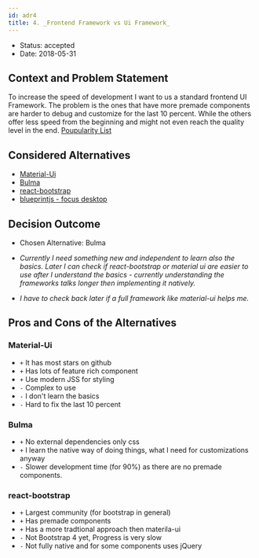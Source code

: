 ```yaml
---
id: adr4
title: 4. _Frontend Framework vs Ui Framework_ 
---
```

* Status: accepted 
* Date: 2018-05-31

## Context and Problem Statement

To increase the speed of development I want to us a standard frontend UI Framework. The problem is the ones that have more premade components are harder to debug and customize for the last 10 percent. While the others offer less speed from the beginning and might not even reach the quality level in the end. [Poupularity List](https://www.javascriptstuff.com/react-components/#tag:toolkit)


## Considered Alternatives

* [Material-Ui](https://github.com/mui-org/material-ui)
* [Bulma](https://bulma.io/)
* [react-bootstrap](https://react-bootstrap.github.io/)
* [blueprintjs - focus desktop](http://blueprintjs.com/docs/v2/#core/components/editable-text)

## Decision Outcome

* Chosen Alternative: Bulma

* _Currently I need something new and independent to learn also the basics. Later I can check if react-bootstrap or material ui are easier to use after I understand the basics - currently understanding the frameworks talks longer then implementing it natively._

* _I have to check back later if a full framework like material-ui helps me._

## Pros and Cons of the Alternatives

### Material-Ui

* `+` It has most stars on github
* `+` Has lots of feature rich component
* `+` Use modern JSS for styling
* `-` Complex to use
* `-` I don't learn the basics
* `-` Hard to fix the last 10 percent

### Bulma

* `+` No external dependencies only css
* `+` I learn the native way of doing things, what I need for customizations anyway
* `-` Slower development time (for 90%) as there are no premade components. 


### react-bootstrap

* `+` Largest community (for bootstrap in general)
* `+` Has premade components
* `+` Has a more tradtional approach then materila-ui
* `-` Not Bootstrap 4 yet, Progress is very slow
* `-` Not fully native and for some components uses jQuery



